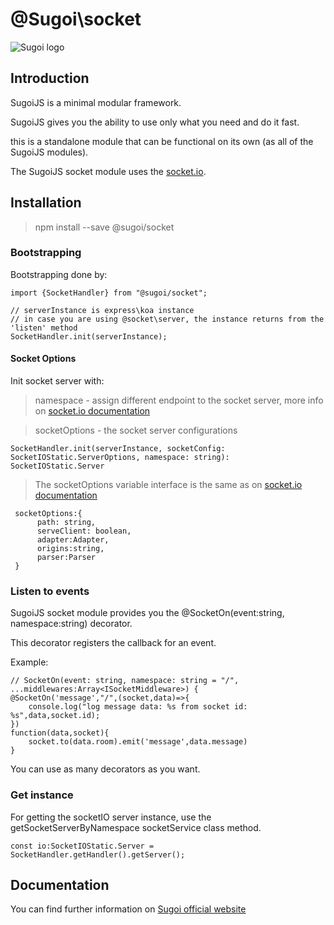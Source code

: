 # @Sugoi\socket

![Sugoi logo](https://sugoijs.com/assets/logo_inverse.png)


## Introduction
SugoiJS is a minimal modular framework.

SugoiJS gives you the ability to use only what you need and do it fast.

this is a standalone module that can be functional on its own (as all of the SugoiJS modules).

The SugoiJS socket module uses the [socket.io](https://www.npmjs.com/package/socket.io).

## Installation

> npm install --save @sugoi/socket

### Bootstrapping
Bootstrapping done by:

    import {SocketHandler} from "@sugoi/socket";

    // serverInstance is express\koa instance
    // in case you are using @socket\server, the instance returns from the 'listen' method
    SocketHandler.init(serverInstance);


#### Socket Options

 Init socket server with:

 > namespace -  assign different endpoint to the socket server, more info on [socket.io documentation](https://socket.io/docs/rooms-and-namespaces/)

 > socketOptions - the socket server configurations

    SocketHandler.init(serverInstance, socketConfig: SocketIOStatic.ServerOptions, namespace: string): SocketIOStatic.Server


> The socketOptions variable interface is the same as on [socket.io documentation](https://socket.io/docs/server-api/)

     socketOptions:{
          path: string,
          serveClient: boolean,
          adapter:Adapter,
          origins:string,
          parser:Parser
     }

### Listen to events

SugoiJS socket module provides you the @SocketOn(event:string, namespace:string) decorator.

This decorator registers the callback for an event.

Example:

    // SocketOn(event: string, namespace: string = "/", ...middlewares:Array<ISocketMiddleware>) {
    @SocketOn('message',"/",(socket,data)=>{
        console.log("log message data: %s from socket id: %s",data,socket.id);
    })
    function(data,socket){
        socket.to(data.room).emit('message',data.message)
    }

You can use as many decorators as you want.

### Get instance

For getting the socketIO server instance, use the getSocketServerByNamespace socketService class method.

    const io:SocketIOStatic.Server = SocketHandler.getHandler().getServer();

## Documentation

You can find further information on [Sugoi official website](https://sugoijs.com)
